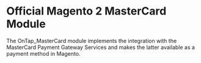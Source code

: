 # Official Magento 2 MasterCard Module

The OnTap_MasterCard module implements the integration with the MasterCard Payment Gateway Services and makes the latter available as a payment method in Magento.
